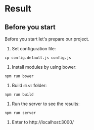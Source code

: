 # Result

## Before you start
Before you start let's prepare our project.

1. Set configuration file:
```
cp config.default.js config.js
```

1. Install modules by using bower:
```
npm run bower
```

1. Build `dist` folder:
```
npm run build
```

1. Run the server to see the results:
```
npm run server
```

1. Enter to http://localhost:3000/